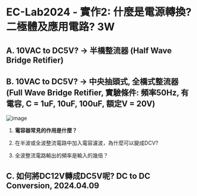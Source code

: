 # EC-Lab2024 - 實作2: 什麼是電源轉換? 二極體及應用電路? 3W

## A. 10VAC to DC5V? → 半橋整流器 (Half Wave Bridge Retifier)


## B. 10VAC to DC5V? → 中央抽頭式, 全橋式整流器 (Full Wave Bridge Retifier, 實驗條件: 頻率50Hz, 有電容, C = 1uF, 10uF, 100uF, 額定V = 20V)

![image](https://github.com/Grace-TA/eCircuitLab2024/assets/89304181/e594d1f0-9c1b-4cd1-ba82-833094901c3d)

1. **電容器常見的作用是什麼？**

2. 在半波或全波整流電路中加入電容濾波，為什麼可以變成DCV?

3. 全波整流電路輸出的頻率是輸入的幾倍？

## C. 如何將DC12V轉成DC5V呢? DC to DC Conversion, 2024.04.09

